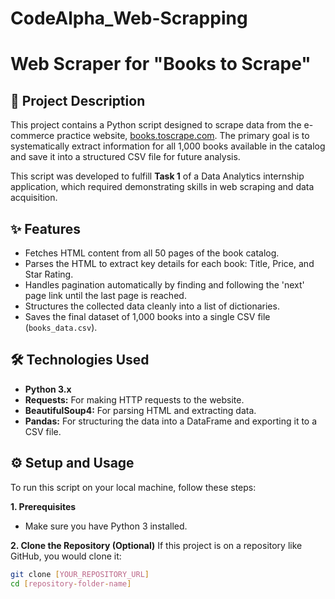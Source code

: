 # CodeAlpha_Web-Scrapping

# Web Scraper for "Books to Scrape"

## 📖 Project Description

This project contains a Python script designed to scrape data from the e-commerce practice website, [books.toscrape.com](http://books.toscrape.com). The primary goal is to systematically extract information for all 1,000 books available in the catalog and save it into a structured CSV file for future analysis.

This script was developed to fulfill **Task 1** of a Data Analytics internship application, which required demonstrating skills in web scraping and data acquisition.

## ✨ Features

- Fetches HTML content from all 50 pages of the book catalog.
- Parses the HTML to extract key details for each book: Title, Price, and Star Rating.
- Handles pagination automatically by finding and following the 'next' page link until the last page is reached.
- Structures the collected data cleanly into a list of dictionaries.
- Saves the final dataset of 1,000 books into a single CSV file (`books_data.csv`).

## 🛠️ Technologies Used

- **Python 3.x**
- **Requests:** For making HTTP requests to the website.
- **BeautifulSoup4:** For parsing HTML and extracting data.
- **Pandas:** For structuring the data into a DataFrame and exporting it to a CSV file.

## ⚙️ Setup and Usage

To run this script on your local machine, follow these steps:

**1. Prerequisites**
   - Make sure you have Python 3 installed.

**2. Clone the Repository (Optional)**
   If this project is on a repository like GitHub, you would clone it:
   ```sh
   git clone [YOUR_REPOSITORY_URL]
   cd [repository-folder-name]
